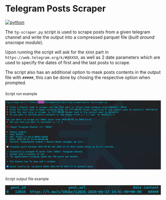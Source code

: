 # Telegram Posts Scraper

[![python](https://img.shields.io/badge/Python-3.12.3-FFD43B)](https://www.python.org/downloads/release/python-3123/)

The `tg-scraper.py` script is used to scrape posts from a given telegram channel and write the output into a compressed parquet file (_built around snscrape module_).

Upon running the script will ask for the `XXXX` part in `https://web.telegram.org/k/#@XXXX`, as well as 2 date parameters which are used to specify the dates of first and the last posts to scrape.

The script also has an additional option to mask posts contents in the output file with `#####`, this can be done by chosing the respective option when prompted.

<sub> Script run example </sub>

![](script-run-example.png)

<sub> Script output file example </sub>

![](script-output-file-example.png)
